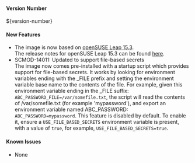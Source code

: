 #### Version Number
${version-number}

#### New Features
- The image is now based on [openSUSE Leap 15.3](https://en.opensuse.org/Portal:15.3).  
The release notes for openSUSE Leap 15.3 can be found [here](https://doc.opensuse.org/release-notes/x86_64/openSUSE/Leap/15.3/).
- SCMOD-14011: Updated to support file-based secrets  
  The image now comes pre-installed with a startup script which provides support for file-based secrets. It works by looking for
  environment variables ending with the _FILE prefix and setting the environment variable base name to the contents of the file. For
  example, given this environment variable ending in the _FILE suffix: `ABC_PASSWORD_FILE=/var/somefile.txt`, the script will read the
  contents of /var/somefile.txt (for example 'mypassword'), and export an environment variable named ABC_PASSWORD:
  `ABC_PASSWORD=mypassword`. This feature is disabled by default. To enable it, ensure a `USE_FILE_BASED_SECRETS` environment variable
  is present, with a value of `true`, for example, `USE_FILE_BASED_SECRETS=true`.

#### Known Issues
- None
